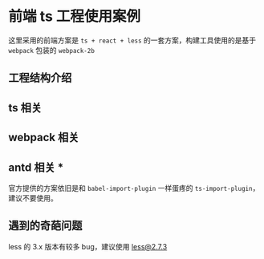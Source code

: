 # 前端 ts 工程使用案例
这里采用的前端方案是 `ts + react + less` 的一套方案，构建工具使用的是基于 `webpack` 包装的 `webpack-2b`

## 工程结构介绍

## ts 相关

## webpack 相关

## antd 相关 *
官方提供的方案依旧是和 `babel-import-plugin` 一样蛋疼的 `ts-import-plugin`，建议不要使用。

## 遇到的奇葩问题
less 的 3.x 版本有较多 bug，建议使用 less@2.7.3